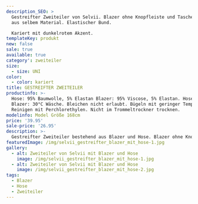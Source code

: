 ```yaml
---
description_SEO: >
  Gestreifter Zweiteiler von Selvii. Blazer ohne Knopfleiste und Taschen. Gürtel
  aus selbem Material. Elastischer Bund.

  Kariert mit dunkelrotem Akzent.
templateKey: produkt
new: false
sale: true
available: true
category': zweiteiler
size:
  - size: UNI
color:
  - color: kariert
title: GESTREIFTER ZWEITEILER
productinfo: >-
  Hose: 95% Baumwolle, 5% Elastan Blazer: 95% Viscose, 5% Elastan. Hose &
  Blazer: 30°C Wäsche. Bleichen nicht erlaubt. Bügeln mit geringer Temperatur.
  Reinigen mit Perchlorethylen. Nicht im Trommeltrockner trocknen.
modelinfo: Model Größe 168cm
price: '39.95'
sale-price: '26.95'
description: >-
  Gestreifter Zweiteiler bestehend aus Blazer und Hose. Blazer ohne Knopfleiste und Taschen. Gürtel aus gleichem Material. Elastischer Bund. Ärmel 52cm.
featuredImage: /img/selvii_gestreifter_blazer_mit_hose-1.jpg
gallery:
  - alt: Zweiteiler von Selvii mit Blazer und Hose
    image: /img/selvii_gestreifter_blazer_mit_hose-1.jpg
  - alt: Zweiteiler von Selvii mit Blazer und Hose
    image: /img/selvii_gestreifter_blazer_mit_hose-2.jpg
tags:
  - Blazer
  - Hose
  - Zweiteiler
---
```

